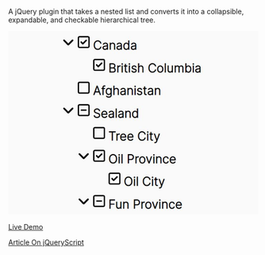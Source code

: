 A jQuery plugin that takes a nested list and converts it into a collapsible, expandable, and checkable hierarchical tree.

![Collapsible/Checkable Hierarchical Tree Plugin - jQuery CheckTree!](https://github.com/jqueryscript/CheckTree/blob/master/collapsible-checkable-hierarchical-tree.jpg?raw=true "jQuery CheckTree")

[Live Demo](https://www.jqueryscript.net/demo/collapsible-checkable-hierarchical-tree)

[Article On jQueryScript](https://www.jqueryscript.net/other/collapsible-checkable-hierarchical-tree.html)
